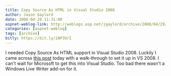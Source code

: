 ```yaml
---
title: Copy Source As HTML in Visual Studio 2008
author: Jason Gaylord
date: 2008-04-29 11:31:00
aspnet-weblog-link: http://weblogs.asp.net/jgaylord/archive/2008/04/29/copy-source-as-html-in-visual-studio-2008.aspx
categories: [aspnet-weblog]
tags: [archive]
bitly: https://bit.ly/2AP3UrI
---
```


I needed Copy Source As HTML support in Visual Studio 2008. Luckily I came across [this post](http://blogs.microsoft.co.il/blogs/bursteg/archive/2007/11/21/copy-source-as-html-copysourceashtml-for-visual-studio-2008-rtm.aspx) today with a walk-through to set it up in VS 2008. I can't wait for Microsoft to get this into Visual Studio. Too bad there wasn't a Windows Live Writer add-on for it.